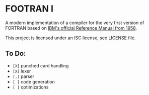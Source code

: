 FOOTRAN I
=========

A modern implementation of a compiler for the very first version of FORTRAN based on [IBM's official Reference Manual from 1958](http://bitsavers.trailing-edge.com/pdf/ibm/704/C28-6003_704_FORTRAN_Oct58.pdf).

This project is licensed under an ISC license, see LICENSE file.

To Do:
------
- `[X]` punched card handling
- `[X]` lexer
- `[.]` parser
- `[ ]` code generation
- `[ ]` optimizations
